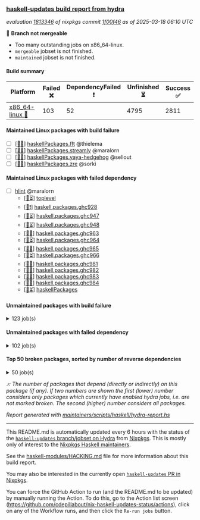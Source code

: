 ### [haskell-updates build report from hydra](https://hydra.nixos.org/jobset/nixpkgs/haskell-updates)
*evaluation [1813346](https://hydra.nixos.org/eval/1813346) of nixpkgs commit [1f00f46](https://github.com/NixOS/nixpkgs/commits/1f00f46d8b14f6956005ab80f2e0e9c875d0dace) as of 2025-03-18 06:10 UTC*

🔴 **Branch not mergeable**
  * Too many outstanding jobs on x86_64-linux.
  * `mergeable` jobset is not finished.
  * `maintained` jobset is not finished.

#### Build summary

 | Platform | Failed ❌ | DependencyFailed ❗ | Unfinished ⏳ | Success ✅ | 
 | --- | --- | --- | --- | --- | 
 | [x86_64-linux 🐧](https://hydra.nixos.org/eval/1813346?filter=.x86_64-linux) | 103 | 52 | 4795 | 2811 | 
#### Maintained Linux packages with build failure
- [ ] [[🐧❌]](https://hydra.nixos.org/build/292816226) [haskellPackages.fft](https://hydra.nixos.org/eval/1813346?filter=haskellPackages.fft) @thielema
- [ ] [[🐧❌]](https://hydra.nixos.org/build/292820228) [haskellPackages.streamly](https://hydra.nixos.org/eval/1813346?filter=haskellPackages.streamly) @maralorn
- [ ] [[🐧❌]](https://hydra.nixos.org/build/292821322) [haskellPackages.yaya-hedgehog](https://hydra.nixos.org/eval/1813346?filter=haskellPackages.yaya-hedgehog) @sellout
- [ ] [[🐧❌]](https://hydra.nixos.org/build/292821426) [haskellPackages.zre](https://hydra.nixos.org/eval/1813346?filter=haskellPackages.zre) @sorki
#### Maintained Linux packages with failed dependency
- [ ] [hlint](https://hydra.nixos.org/eval/1813346?filter=hlint) @maralorn
  - [[🐧⏳]](https://hydra.nixos.org/build/292821454) [toplevel](https://hydra.nixos.org/eval/1813346?filter=hlint)
  - [[🐧❗]](https://hydra.nixos.org/build/292813606) [haskell.packages.ghc928](https://hydra.nixos.org/eval/1813346?filter=haskell.packages.ghc928.hlint)
  - [[🐧⏳]](https://hydra.nixos.org/build/292813634) [haskell.packages.ghc947](https://hydra.nixos.org/eval/1813346?filter=haskell.packages.ghc947.hlint)
  - [[🐧⏳]](https://hydra.nixos.org/build/292813639) [haskell.packages.ghc948](https://hydra.nixos.org/eval/1813346?filter=haskell.packages.ghc948.hlint)
  - [[🐧✅]](https://hydra.nixos.org/build/292813673) [haskell.packages.ghc963](https://hydra.nixos.org/eval/1813346?filter=haskell.packages.ghc963.hlint)
  - [[🐧⏳]](https://hydra.nixos.org/build/292813692) [haskell.packages.ghc964](https://hydra.nixos.org/eval/1813346?filter=haskell.packages.ghc964.hlint)
  - [[🐧✅]](https://hydra.nixos.org/build/292813720) [haskell.packages.ghc965](https://hydra.nixos.org/eval/1813346?filter=haskell.packages.ghc965.hlint)
  - [[🐧⏳]](https://hydra.nixos.org/build/292813735) [haskell.packages.ghc966](https://hydra.nixos.org/eval/1813346?filter=haskell.packages.ghc966.hlint)
  - [[🐧✅]](https://hydra.nixos.org/build/292813771) [haskell.packages.ghc981](https://hydra.nixos.org/eval/1813346?filter=haskell.packages.ghc981.hlint)
  - [[🐧✅]](https://hydra.nixos.org/build/292813788) [haskell.packages.ghc982](https://hydra.nixos.org/eval/1813346?filter=haskell.packages.ghc982.hlint)
  - [[🐧✅]](https://hydra.nixos.org/build/292813847) [haskell.packages.ghc983](https://hydra.nixos.org/eval/1813346?filter=haskell.packages.ghc983.hlint)
  - [[🐧✅]](https://hydra.nixos.org/build/292813815) [haskell.packages.ghc984](https://hydra.nixos.org/eval/1813346?filter=haskell.packages.ghc984.hlint)
  - [[🐧⏳]](https://hydra.nixos.org/build/292817236) [haskellPackages](https://hydra.nixos.org/eval/1813346?filter=haskellPackages.hlint)
#### Unmaintained packages with build failure
<details><summary>123 job(s) </summary>

- [ ] [ghc-lib-parser](https://hydra.nixos.org/eval/1813346?filter=ghc-lib-parser)  ⤴️ 22 | 69
  - [[🐧✅]](https://hydra.nixos.org/build/292813491) [haskell.packages.ghc8107](https://hydra.nixos.org/eval/1813346?filter=haskell.packages.ghc8107.ghc-lib-parser)
  - [[🐧✅]](https://hydra.nixos.org/build/292813515) [haskell.packages.ghc902](https://hydra.nixos.org/eval/1813346?filter=haskell.packages.ghc902.ghc-lib-parser)
  - [[🐧✅]](https://hydra.nixos.org/build/292813534) [haskell.packages.ghc9101](https://hydra.nixos.org/eval/1813346?filter=haskell.packages.ghc9101.ghc-lib-parser)
  - [[🐧⏳]](https://hydra.nixos.org/build/292813556) [haskell.packages.ghc9121](https://hydra.nixos.org/eval/1813346?filter=haskell.packages.ghc9121.ghc-lib-parser)
  - [[🐧❌]](https://hydra.nixos.org/build/292813577) [haskell.packages.ghc928](https://hydra.nixos.org/eval/1813346?filter=haskell.packages.ghc928.ghc-lib-parser)
  - [[🐧⏳]](https://hydra.nixos.org/build/292813598) [haskell.packages.ghc947](https://hydra.nixos.org/eval/1813346?filter=haskell.packages.ghc947.ghc-lib-parser)
  - [[🐧⏳]](https://hydra.nixos.org/build/292813620) [haskell.packages.ghc948](https://hydra.nixos.org/eval/1813346?filter=haskell.packages.ghc948.ghc-lib-parser)
  - [[🐧✅]](https://hydra.nixos.org/build/292813643) [haskell.packages.ghc963](https://hydra.nixos.org/eval/1813346?filter=haskell.packages.ghc963.ghc-lib-parser)
  - [[🐧✅]](https://hydra.nixos.org/build/292813670) [haskell.packages.ghc964](https://hydra.nixos.org/eval/1813346?filter=haskell.packages.ghc964.ghc-lib-parser)
  - [[🐧✅]](https://hydra.nixos.org/build/292813694) [haskell.packages.ghc965](https://hydra.nixos.org/eval/1813346?filter=haskell.packages.ghc965.ghc-lib-parser)
  - [[🐧✅]](https://hydra.nixos.org/build/292813715) [haskell.packages.ghc966](https://hydra.nixos.org/eval/1813346?filter=haskell.packages.ghc966.ghc-lib-parser)
  - [[🐧✅]](https://hydra.nixos.org/build/292813740) [haskell.packages.ghc981](https://hydra.nixos.org/eval/1813346?filter=haskell.packages.ghc981.ghc-lib-parser)
  - [[🐧✅]](https://hydra.nixos.org/build/292813763) [haskell.packages.ghc982](https://hydra.nixos.org/eval/1813346?filter=haskell.packages.ghc982.ghc-lib-parser)
  - [[🐧✅]](https://hydra.nixos.org/build/292813787) [haskell.packages.ghc983](https://hydra.nixos.org/eval/1813346?filter=haskell.packages.ghc983.ghc-lib-parser)
  - [[🐧✅]](https://hydra.nixos.org/build/292813809) [haskell.packages.ghc984](https://hydra.nixos.org/eval/1813346?filter=haskell.packages.ghc984.ghc-lib-parser)
  - [[🐧✅]](https://hydra.nixos.org/build/292816535) [haskellPackages](https://hydra.nixos.org/eval/1813346?filter=haskellPackages.ghc-lib-parser)
- [ ] [[🐧❌]](https://hydra.nixos.org/build/292821174) [haskellPackages.what4](https://hydra.nixos.org/eval/1813346?filter=haskellPackages.what4)  ⤴️ 14 | 19
- [ ] [[🐧❌]](https://hydra.nixos.org/build/292819747) [haskellPackages.sdl2](https://hydra.nixos.org/eval/1813346?filter=haskellPackages.sdl2)  ⤴️ 10 | 45
- [ ] [[🐧❌]](https://hydra.nixos.org/build/292817551) [haskellPackages.hw-int](https://hydra.nixos.org/eval/1813346?filter=haskellPackages.hw-int)  ⤴️ 8 | 29
- [ ] [[🐧❌]](https://hydra.nixos.org/build/292814981) [haskellPackages.bits-extra](https://hydra.nixos.org/eval/1813346?filter=haskellPackages.bits-extra)  ⤴️ 6 | 23
- [ ] [[🐧❌]](https://hydra.nixos.org/build/292815266) [haskellPackages.chimera](https://hydra.nixos.org/eval/1813346?filter=haskellPackages.chimera)  ⤴️ 5 | 23
- [ ] [[🐧❌]](https://hydra.nixos.org/build/292815128) [haskellPackages.bzlib](https://hydra.nixos.org/eval/1813346?filter=haskellPackages.bzlib)  ⤴️ 5 | 20
- [ ] [[🐧❌]](https://hydra.nixos.org/build/292820711) [haskellPackages.trasa](https://hydra.nixos.org/eval/1813346?filter=haskellPackages.trasa)  ⤴️ 5 | 6
- [ ] [[🐧❌]](https://hydra.nixos.org/build/292820760) [haskellPackages.tuple-morph](https://hydra.nixos.org/eval/1813346?filter=haskellPackages.tuple-morph)  ⤴️ 5 | 5
- [ ] [[🐧❌]](https://hydra.nixos.org/build/292815778) [haskellPackages.derive-storable-plugin](https://hydra.nixos.org/eval/1813346?filter=haskellPackages.derive-storable-plugin)  ⤴️ 4 | 8
- [ ] [[🐧❌]](https://hydra.nixos.org/build/292817878) [haskellPackages.ktx-codec](https://hydra.nixos.org/eval/1813346?filter=haskellPackages.ktx-codec)  ⤴️ 4 | 7
- [ ] [[🐧❌]](https://hydra.nixos.org/build/292816039) [haskellPackages.egison-pattern-src-th-mode](https://hydra.nixos.org/eval/1813346?filter=haskellPackages.egison-pattern-src-th-mode)  ⤴️ 4 | 4
- [ ] [[🐧❌]](https://hydra.nixos.org/build/292817099) [haskellPackages.hasql-streams-core](https://hydra.nixos.org/eval/1813346?filter=haskellPackages.hasql-streams-core)  ⤴️ 4 | 4
- [ ] [[🐧❌]](https://hydra.nixos.org/build/292814828) [haskellPackages.aztecs](https://hydra.nixos.org/eval/1813346?filter=haskellPackages.aztecs)  ⤴️ 3 | 4
- [ ] [[🐧❌]](https://hydra.nixos.org/build/292815248) [haskellPackages.changeset](https://hydra.nixos.org/eval/1813346?filter=haskellPackages.changeset)  ⤴️ 3 | 3
- [ ] [[🐧❌]](https://hydra.nixos.org/build/292818727) [haskellPackages.nyan-interpolation-core](https://hydra.nixos.org/eval/1813346?filter=haskellPackages.nyan-interpolation-core)  ⤴️ 3 | 3
- [ ] [[🐧❌]](https://hydra.nixos.org/build/292819519) [haskellPackages.reflex-vty](https://hydra.nixos.org/eval/1813346?filter=haskellPackages.reflex-vty)  ⤴️ 3 | 3
- [ ] [[🐧❌]](https://hydra.nixos.org/build/292819064) [haskellPackages.pipes-text](https://hydra.nixos.org/eval/1813346?filter=haskellPackages.pipes-text)  ⤴️ 2 | 16
- [ ] [[🐧❌]](https://hydra.nixos.org/build/292818324) [haskellPackages.migrant-core](https://hydra.nixos.org/eval/1813346?filter=haskellPackages.migrant-core)  ⤴️ 2 | 4
- [ ] [[🐧❌]](https://hydra.nixos.org/build/292819750) [haskellPackages.selda](https://hydra.nixos.org/eval/1813346?filter=haskellPackages.selda)  ⤴️ 2 | 4
- [ ] [[🐧❌]](https://hydra.nixos.org/build/292816257) [haskellPackages.finitary](https://hydra.nixos.org/eval/1813346?filter=haskellPackages.finitary)  ⤴️ 2 | 3
- [ ] [[🐧❌]](https://hydra.nixos.org/build/292816018) [haskellPackages.ebird-api](https://hydra.nixos.org/eval/1813346?filter=haskellPackages.ebird-api)  ⤴️ 2 | 2
- [ ] [[🐧❌]](https://hydra.nixos.org/build/292818250) [haskellPackages.mattermost-api](https://hydra.nixos.org/eval/1813346?filter=haskellPackages.mattermost-api)  ⤴️ 2 | 2
- [ ] [[🐧❌]](https://hydra.nixos.org/build/292818633) [haskellPackages.network-uri-json](https://hydra.nixos.org/eval/1813346?filter=haskellPackages.network-uri-json)  ⤴️ 2 | 2
- [ ] [[🐧❌]](https://hydra.nixos.org/build/292814781) [haskellPackages.ascii-predicates](https://hydra.nixos.org/eval/1813346?filter=haskellPackages.ascii-predicates)  ⤴️ 1 | 9
- [ ] [[🐧❌]](https://hydra.nixos.org/build/292815897) [haskellPackages.distributed-process-simplelocalnet](https://hydra.nixos.org/eval/1813346?filter=haskellPackages.distributed-process-simplelocalnet)  ⤴️ 1 | 3
- [ ] [[🐧❌]](https://hydra.nixos.org/build/292818041) [haskellPackages.libssh2](https://hydra.nixos.org/eval/1813346?filter=haskellPackages.libssh2)  ⤴️ 1 | 3
- [ ] [[🐧❌]](https://hydra.nixos.org/build/292821421) [haskellPackages.zxcvbn-hs](https://hydra.nixos.org/eval/1813346?filter=haskellPackages.zxcvbn-hs)  ⤴️ 1 | 2
- [ ] [[🐧❌]](https://hydra.nixos.org/build/292816140) [haskellPackages.evdev](https://hydra.nixos.org/eval/1813346?filter=haskellPackages.evdev)  ⤴️ 1 | 1
- [ ] [[🐧❌]](https://hydra.nixos.org/build/292816442) [haskellPackages.gemini-server](https://hydra.nixos.org/eval/1813346?filter=haskellPackages.gemini-server)  ⤴️ 1 | 1
- [ ] [[🐧❌]](https://hydra.nixos.org/build/292816577) [haskellPackages.ghcjs-ajax](https://hydra.nixos.org/eval/1813346?filter=haskellPackages.ghcjs-ajax)  ⤴️ 1 | 1
- [ ] [[🐧❌]](https://hydra.nixos.org/build/292818730) [haskellPackages.oalg-base](https://hydra.nixos.org/eval/1813346?filter=haskellPackages.oalg-base)  ⤴️ 1 | 1
- [ ] [[🐧❌]](https://hydra.nixos.org/build/292820665) [haskellPackages.tinytools](https://hydra.nixos.org/eval/1813346?filter=haskellPackages.tinytools)  ⤴️ 1 | 1
- [ ] [[🐧❌]](https://hydra.nixos.org/build/292821425) [haskellPackages.zwirn-core](https://hydra.nixos.org/eval/1813346?filter=haskellPackages.zwirn-core)  ⤴️ 1 | 1
- [ ] [[🐧❌]](https://hydra.nixos.org/build/292820530) [haskellPackages.text-format](https://hydra.nixos.org/eval/1813346?filter=haskellPackages.text-format)  ⤴️ 0 | 27
- [ ] [[🐧❌]](https://hydra.nixos.org/build/292821223) [haskellPackages.wrapped](https://hydra.nixos.org/eval/1813346?filter=haskellPackages.wrapped)  ⤴️ 0 | 18
- [ ] [[🐧❌]](https://hydra.nixos.org/build/292821271) [haskellPackages.xml-lens](https://hydra.nixos.org/eval/1813346?filter=haskellPackages.xml-lens)  ⤴️ 0 | 6
- [ ] [[🐧❌]](https://hydra.nixos.org/build/292814420) [haskellPackages.amazonka-dynamodb](https://hydra.nixos.org/eval/1813346?filter=haskellPackages.amazonka-dynamodb)  ⤴️ 0 | 5
- [ ] [[🐧❌]](https://hydra.nixos.org/build/292817925) [haskellPackages.language-python](https://hydra.nixos.org/eval/1813346?filter=haskellPackages.language-python)  ⤴️ 0 | 2
- [ ] [[🐧❌]](https://hydra.nixos.org/build/292820656) [haskellPackages.timestamp](https://hydra.nixos.org/eval/1813346?filter=haskellPackages.timestamp)  ⤴️ 0 | 2
- [ ] [[🐧❌]](https://hydra.nixos.org/build/292814108) [haskellPackages.Rlang-QQ](https://hydra.nixos.org/eval/1813346?filter=haskellPackages.Rlang-QQ)  ⤴️ 0 | 1
- [ ] [[🐧❌]](https://hydra.nixos.org/build/292814319) [haskellPackages.SciFlow](https://hydra.nixos.org/eval/1813346?filter=haskellPackages.SciFlow)  ⤴️ 0 | 1
- [ ] [[🐧❌]](https://hydra.nixos.org/build/292814543) [haskellPackages.amazonka-mtl](https://hydra.nixos.org/eval/1813346?filter=haskellPackages.amazonka-mtl)  ⤴️ 0 | 1
- [ ] [[🐧❌]](https://hydra.nixos.org/build/292817027) [haskellPackages.hakyll-process](https://hydra.nixos.org/eval/1813346?filter=haskellPackages.hakyll-process)  ⤴️ 0 | 1
- [ ] [[🐧❌]](https://hydra.nixos.org/build/292817147) [haskellPackages.hasql-migration](https://hydra.nixos.org/eval/1813346?filter=haskellPackages.hasql-migration)  ⤴️ 0 | 1
- [ ] [[🐧❌]](https://hydra.nixos.org/build/292819291) [haskellPackages.proto-lens-jsonpb](https://hydra.nixos.org/eval/1813346?filter=haskellPackages.proto-lens-jsonpb)  ⤴️ 0 | 1
- [ ] [[🐧❌]](https://hydra.nixos.org/build/292820244) [haskellPackages.strict-io](https://hydra.nixos.org/eval/1813346?filter=haskellPackages.strict-io)  ⤴️ 0 | 1
- [ ] [[🐧❌]](https://hydra.nixos.org/build/292820957) [haskellPackages.unpacked-maybe-text](https://hydra.nixos.org/eval/1813346?filter=haskellPackages.unpacked-maybe-text)  ⤴️ 0 | 1
- [ ] [[🐧❌]](https://hydra.nixos.org/build/292813988) [haskellPackages.HasChor](https://hydra.nixos.org/eval/1813346?filter=haskellPackages.HasChor) 
- [ ] [[🐧❌]](https://hydra.nixos.org/build/292814153) [haskellPackages.Stack](https://hydra.nixos.org/eval/1813346?filter=haskellPackages.Stack) 
- [ ] [[🐧❌]](https://hydra.nixos.org/build/292814259) [haskellPackages.aeson-match-qq](https://hydra.nixos.org/eval/1813346?filter=haskellPackages.aeson-match-qq) 
- [ ] [[🐧❌]](https://hydra.nixos.org/build/292814668) [haskellPackages.anagrep](https://hydra.nixos.org/eval/1813346?filter=haskellPackages.anagrep) 
- [ ] [[🐧❌]](https://hydra.nixos.org/build/292814805) [haskellPackages.auto-split](https://hydra.nixos.org/eval/1813346?filter=haskellPackages.auto-split) 
- [ ] [[🐧❌]](https://hydra.nixos.org/build/292815250) [haskellPackages.char-qq](https://hydra.nixos.org/eval/1813346?filter=haskellPackages.char-qq) 
- [ ] [[🐧❌]](https://hydra.nixos.org/build/292815493) [haskellPackages.control-block](https://hydra.nixos.org/eval/1813346?filter=haskellPackages.control-block) 
- [ ] [[🐧❌]](https://hydra.nixos.org/build/292815519) [haskellPackages.cooklang-hs](https://hydra.nixos.org/eval/1813346?filter=haskellPackages.cooklang-hs) 
- [ ] [[🐧❌]](https://hydra.nixos.org/build/292815891) [haskellPackages.distributed-process-registry](https://hydra.nixos.org/eval/1813346?filter=haskellPackages.distributed-process-registry) 
- [ ] [[🐧❌]](https://hydra.nixos.org/build/292816222) [haskellPackages.feedback](https://hydra.nixos.org/eval/1813346?filter=haskellPackages.feedback) 
- [ ] [[🐧❌]](https://hydra.nixos.org/build/292816273) [haskellPackages.firestore](https://hydra.nixos.org/eval/1813346?filter=haskellPackages.firestore) 
- [ ] [[🐧❌]](https://hydra.nixos.org/build/292816369) [haskellPackages.forml](https://hydra.nixos.org/eval/1813346?filter=haskellPackages.forml) 
- [ ] [[🐧❌]](https://hydra.nixos.org/build/292816506) [haskellPackages.genvalidity-appendful](https://hydra.nixos.org/eval/1813346?filter=haskellPackages.genvalidity-appendful) 
- [ ] [ghc-tags](https://hydra.nixos.org/eval/1813346?filter=ghc-tags) 
  - [[🐧⏳]](https://hydra.nixos.org/build/292813517) [haskell.packages.ghc8107](https://hydra.nixos.org/eval/1813346?filter=haskell.packages.ghc8107.ghc-tags)
  - [[🐧⏳]](https://hydra.nixos.org/build/292813550) [haskell.packages.ghc902](https://hydra.nixos.org/eval/1813346?filter=haskell.packages.ghc902.ghc-tags)
  - [[🐧⏳]](https://hydra.nixos.org/build/292813554) [haskell.packages.ghc9101](https://hydra.nixos.org/eval/1813346?filter=haskell.packages.ghc9101.ghc-tags)
  - [[🐧⏳]](https://hydra.nixos.org/build/292813605) [haskell.packages.ghc928](https://hydra.nixos.org/eval/1813346?filter=haskell.packages.ghc928.ghc-tags)
  - [[🐧⏳]](https://hydra.nixos.org/build/292813674) [haskell.packages.ghc963](https://hydra.nixos.org/eval/1813346?filter=haskell.packages.ghc963.ghc-tags)
  - [[🐧❌]](https://hydra.nixos.org/build/292813693) [haskell.packages.ghc964](https://hydra.nixos.org/eval/1813346?filter=haskell.packages.ghc964.ghc-tags)
  - [[🐧⏳]](https://hydra.nixos.org/build/292813721) [haskell.packages.ghc965](https://hydra.nixos.org/eval/1813346?filter=haskell.packages.ghc965.ghc-tags)
  - [[🐧⏳]](https://hydra.nixos.org/build/292813741) [haskell.packages.ghc966](https://hydra.nixos.org/eval/1813346?filter=haskell.packages.ghc966.ghc-tags)
- [ ] [[🐧❌]](https://hydra.nixos.org/build/292817000) [haskellPackages.hakyllbars](https://hydra.nixos.org/eval/1813346?filter=haskellPackages.hakyllbars) 
- [ ] [[🐧❌]](https://hydra.nixos.org/build/292817107) [haskellPackages.hasqly-mysql](https://hydra.nixos.org/eval/1813346?filter=haskellPackages.hasqly-mysql) 
- [ ] [[🐧❌]](https://hydra.nixos.org/build/292817306) [haskellPackages.holidays](https://hydra.nixos.org/eval/1813346?filter=haskellPackages.holidays) 
- [ ] [[🐧❌]](https://hydra.nixos.org/build/292817521) [haskellPackages.http-monad](https://hydra.nixos.org/eval/1813346?filter=haskellPackages.http-monad) 
- [ ] [[🐧❌]](https://hydra.nixos.org/build/292817593) [haskellPackages.i](https://hydra.nixos.org/eval/1813346?filter=haskellPackages.i) 
- [ ] [[🐧❌]](https://hydra.nixos.org/build/292817874) [haskellPackages.kleene](https://hydra.nixos.org/eval/1813346?filter=haskellPackages.kleene) 
- [ ] [[🐧❌]](https://hydra.nixos.org/build/292817915) [haskellPackages.language-gemini](https://hydra.nixos.org/eval/1813346?filter=haskellPackages.language-gemini) 
- [ ] [[🐧❌]](https://hydra.nixos.org/build/292818153) [haskellPackages.logic-classes](https://hydra.nixos.org/eval/1813346?filter=haskellPackages.logic-classes) 
- [ ] [[🐧❌]](https://hydra.nixos.org/build/292818198) [haskellPackages.magma](https://hydra.nixos.org/eval/1813346?filter=haskellPackages.magma) 
- [ ] [[🐧❌]](https://hydra.nixos.org/build/292818389) [haskellPackages.moffy-samples-gtk3-run](https://hydra.nixos.org/eval/1813346?filter=haskellPackages.moffy-samples-gtk3-run) 
- [ ] [[🐧❌]](https://hydra.nixos.org/build/292818432) [haskellPackages.moffy-samples-gtk4-run](https://hydra.nixos.org/eval/1813346?filter=haskellPackages.moffy-samples-gtk4-run) 
- [ ] [[🐧❌]](https://hydra.nixos.org/build/292818824) [haskellPackages.opt-env-conf-test](https://hydra.nixos.org/eval/1813346?filter=haskellPackages.opt-env-conf-test) 
- [ ] [[🐧❌]](https://hydra.nixos.org/build/292819011) [haskellPackages.persistent-mysql-haskell](https://hydra.nixos.org/eval/1813346?filter=haskellPackages.persistent-mysql-haskell) 
- [ ] [[🐧❌]](https://hydra.nixos.org/build/292819034) [haskellPackages.persistent-relational-record](https://hydra.nixos.org/eval/1813346?filter=haskellPackages.persistent-relational-record) 
- [ ] [[🐧❌]](https://hydra.nixos.org/build/292819084) [haskellPackages.pl-synth](https://hydra.nixos.org/eval/1813346?filter=haskellPackages.pl-synth) 
- [ ] [[🐧❌]](https://hydra.nixos.org/build/292819118) [haskellPackages.poke](https://hydra.nixos.org/eval/1813346?filter=haskellPackages.poke) 
- [ ] [[🐧❌]](https://hydra.nixos.org/build/292819249) [haskellPackages.procex](https://hydra.nixos.org/eval/1813346?filter=haskellPackages.procex) 
- [ ] [[🐧❌]](https://hydra.nixos.org/build/292819255) [haskellPackages.prodapi-userauth](https://hydra.nixos.org/eval/1813346?filter=haskellPackages.prodapi-userauth) 
- [ ] [[🐧❌]](https://hydra.nixos.org/build/292819336) [haskellPackages.qm-interpolated-string](https://hydra.nixos.org/eval/1813346?filter=haskellPackages.qm-interpolated-string) 
- [ ] [[🐧❌]](https://hydra.nixos.org/build/292819363) [haskellPackages.queues](https://hydra.nixos.org/eval/1813346?filter=haskellPackages.queues) 
- [ ] [[🐧❌]](https://hydra.nixos.org/build/292819549) [haskellPackages.registry-options](https://hydra.nixos.org/eval/1813346?filter=haskellPackages.registry-options) 
- [ ] [[🐧❌]](https://hydra.nixos.org/build/292819631) [haskellPackages.respond](https://hydra.nixos.org/eval/1813346?filter=haskellPackages.respond) 
- [ ] [[🐧❌]](https://hydra.nixos.org/build/292819608) [haskellPackages.ret](https://hydra.nixos.org/eval/1813346?filter=haskellPackages.ret) 
- [ ] [[🐧❌]](https://hydra.nixos.org/build/292819626) [haskellPackages.risc386](https://hydra.nixos.org/eval/1813346?filter=haskellPackages.risc386) 
- [ ] [[🐧❌]](https://hydra.nixos.org/build/292819635) [haskellPackages.risk-weaver](https://hydra.nixos.org/eval/1813346?filter=haskellPackages.risk-weaver) 
- [ ] [[🐧❌]](https://hydra.nixos.org/build/292819890) [haskellPackages.shake-bindist](https://hydra.nixos.org/eval/1813346?filter=haskellPackages.shake-bindist) 
- [ ] [[🐧❌]](https://hydra.nixos.org/build/292819986) [haskellPackages.singletons-base-code-generator](https://hydra.nixos.org/eval/1813346?filter=haskellPackages.singletons-base-code-generator) 
- [ ] [[🐧❌]](https://hydra.nixos.org/build/292820119) [haskellPackages.sproxy2](https://hydra.nixos.org/eval/1813346?filter=haskellPackages.sproxy2) 
- [ ] [[🐧❌]](https://hydra.nixos.org/build/292820312) [haskellPackages.successors](https://hydra.nixos.org/eval/1813346?filter=haskellPackages.successors) 
- [ ] [[🐧❌]](https://hydra.nixos.org/build/292820356) [haskellPackages.symbolize](https://hydra.nixos.org/eval/1813346?filter=haskellPackages.symbolize) 
- [ ] [[🐧❌]](https://hydra.nixos.org/build/292820382) [haskellPackages.systemd-socket-activation](https://hydra.nixos.org/eval/1813346?filter=haskellPackages.systemd-socket-activation) 
- [ ] [[🐧❌]](https://hydra.nixos.org/build/292820498) [haskellPackages.tesla](https://hydra.nixos.org/eval/1813346?filter=haskellPackages.tesla) 
- [ ] [[🐧❌]](https://hydra.nixos.org/build/292820580) [haskellPackages.theatre](https://hydra.nixos.org/eval/1813346?filter=haskellPackages.theatre) 
- [ ] [[🐧❌]](https://hydra.nixos.org/build/292820626) [haskellPackages.time-parsers](https://hydra.nixos.org/eval/1813346?filter=haskellPackages.time-parsers) 
- [ ] [[🐧❌]](https://hydra.nixos.org/build/292820827) [haskellPackages.typed-admin](https://hydra.nixos.org/eval/1813346?filter=haskellPackages.typed-admin) 
- [ ] [[🐧❌]](https://hydra.nixos.org/build/292821106) [haskellPackages.wai-lambda](https://hydra.nixos.org/eval/1813346?filter=haskellPackages.wai-lambda) 
- [ ] [[🐧❌]](https://hydra.nixos.org/build/292821228) [haskellPackages.wreq-effectful](https://hydra.nixos.org/eval/1813346?filter=haskellPackages.wreq-effectful) 
</details>

#### Unmaintained packages with failed dependency
<details><summary>102 job(s) </summary>

- [ ] [ghc-lib-parser-ex](https://hydra.nixos.org/eval/1813346?filter=ghc-lib-parser-ex)  ⤴️ 16 | 40
  - [[🐧⏳]](https://hydra.nixos.org/build/292813497) [haskell.packages.ghc8107](https://hydra.nixos.org/eval/1813346?filter=haskell.packages.ghc8107.ghc-lib-parser-ex)
  - [[🐧⏳]](https://hydra.nixos.org/build/292813539) [haskell.packages.ghc902](https://hydra.nixos.org/eval/1813346?filter=haskell.packages.ghc902.ghc-lib-parser-ex)
  - [[🐧⏳]](https://hydra.nixos.org/build/292813540) [haskell.packages.ghc9101](https://hydra.nixos.org/eval/1813346?filter=haskell.packages.ghc9101.ghc-lib-parser-ex)
  - [[🐧⏳]](https://hydra.nixos.org/build/292813569) [haskell.packages.ghc9121](https://hydra.nixos.org/eval/1813346?filter=haskell.packages.ghc9121.ghc-lib-parser-ex)
  - [[🐧❗]](https://hydra.nixos.org/build/292813600) [haskell.packages.ghc928](https://hydra.nixos.org/eval/1813346?filter=haskell.packages.ghc928.ghc-lib-parser-ex)
  - [[🐧⏳]](https://hydra.nixos.org/build/292813612) [haskell.packages.ghc947](https://hydra.nixos.org/eval/1813346?filter=haskell.packages.ghc947.ghc-lib-parser-ex)
  - [[🐧⏳]](https://hydra.nixos.org/build/292813626) [haskell.packages.ghc948](https://hydra.nixos.org/eval/1813346?filter=haskell.packages.ghc948.ghc-lib-parser-ex)
  - [[🐧✅]](https://hydra.nixos.org/build/292813657) [haskell.packages.ghc963](https://hydra.nixos.org/eval/1813346?filter=haskell.packages.ghc963.ghc-lib-parser-ex)
  - [[🐧⏳]](https://hydra.nixos.org/build/292813684) [haskell.packages.ghc964](https://hydra.nixos.org/eval/1813346?filter=haskell.packages.ghc964.ghc-lib-parser-ex)
  - [[🐧✅]](https://hydra.nixos.org/build/292813716) [haskell.packages.ghc965](https://hydra.nixos.org/eval/1813346?filter=haskell.packages.ghc965.ghc-lib-parser-ex)
  - [[🐧✅]](https://hydra.nixos.org/build/292813722) [haskell.packages.ghc966](https://hydra.nixos.org/eval/1813346?filter=haskell.packages.ghc966.ghc-lib-parser-ex)
  - [[🐧✅]](https://hydra.nixos.org/build/292813764) [haskell.packages.ghc981](https://hydra.nixos.org/eval/1813346?filter=haskell.packages.ghc981.ghc-lib-parser-ex)
  - [[🐧✅]](https://hydra.nixos.org/build/292813781) [haskell.packages.ghc982](https://hydra.nixos.org/eval/1813346?filter=haskell.packages.ghc982.ghc-lib-parser-ex)
  - [[🐧✅]](https://hydra.nixos.org/build/292813814) [haskell.packages.ghc983](https://hydra.nixos.org/eval/1813346?filter=haskell.packages.ghc983.ghc-lib-parser-ex)
  - [[🐧⏳]](https://hydra.nixos.org/build/292813811) [haskell.packages.ghc984](https://hydra.nixos.org/eval/1813346?filter=haskell.packages.ghc984.ghc-lib-parser-ex)
  - [[🐧✅]](https://hydra.nixos.org/build/292816542) [haskellPackages](https://hydra.nixos.org/eval/1813346?filter=haskellPackages.ghc-lib-parser-ex)
- [ ] [[🐧❗]](https://hydra.nixos.org/build/292815527) [haskellPackages.copilot-theorem](https://hydra.nixos.org/eval/1813346?filter=haskellPackages.copilot-theorem)  ⤴️ 8 | 11
- [ ] [[🐧❗]](https://hydra.nixos.org/build/292817549) [haskellPackages.hw-bits](https://hydra.nixos.org/eval/1813346?filter=haskellPackages.hw-bits)  ⤴️ 7 | 28
- [ ] [[🐧❗]](https://hydra.nixos.org/build/292815529) [haskellPackages.copilot-language](https://hydra.nixos.org/eval/1813346?filter=haskellPackages.copilot-language)  ⤴️ 7 | 9
- [ ] [[🐧❗]](https://hydra.nixos.org/build/292815525) [haskellPackages.copilot-libraries](https://hydra.nixos.org/eval/1813346?filter=haskellPackages.copilot-libraries)  ⤴️ 6 | 7
- [ ] [[🐧❗]](https://hydra.nixos.org/build/292815524) [haskellPackages.copilot](https://hydra.nixos.org/eval/1813346?filter=haskellPackages.copilot)  ⤴️ 5 | 5
- [ ] [[🐧❗]](https://hydra.nixos.org/build/292814762) [haskellPackages.arithmoi](https://hydra.nixos.org/eval/1813346?filter=haskellPackages.arithmoi)  ⤴️ 4 | 21
- [ ] [[🐧❗]](https://hydra.nixos.org/build/292819773) [haskellPackages.semi-iso](https://hydra.nixos.org/eval/1813346?filter=haskellPackages.semi-iso)  ⤴️ 4 | 4
- [ ] [hpack](https://hydra.nixos.org/eval/1813346?filter=hpack)  ⤴️ 3 | 14
  - [[🐧✅]](https://hydra.nixos.org/build/292821433) [toplevel](https://hydra.nixos.org/eval/1813346?filter=hpack)
  - [[🐧⏳]](https://hydra.nixos.org/build/292813514) [haskell.packages.ghc8107](https://hydra.nixos.org/eval/1813346?filter=haskell.packages.ghc8107.hpack)
  - [[🐧✅]](https://hydra.nixos.org/build/292813567) [haskell.packages.ghc902](https://hydra.nixos.org/eval/1813346?filter=haskell.packages.ghc902.hpack)
  - [[🐧⏳]](https://hydra.nixos.org/build/292813560) [haskell.packages.ghc9101](https://hydra.nixos.org/eval/1813346?filter=haskell.packages.ghc9101.hpack)
  - [[🐧❗]](https://hydra.nixos.org/build/292813590) [haskell.packages.ghc9121](https://hydra.nixos.org/eval/1813346?filter=haskell.packages.ghc9121.hpack)
  - [[🐧⏳]](https://hydra.nixos.org/build/292813614) [haskell.packages.ghc928](https://hydra.nixos.org/eval/1813346?filter=haskell.packages.ghc928.hpack)
  - [[🐧⏳]](https://hydra.nixos.org/build/292813641) [haskell.packages.ghc947](https://hydra.nixos.org/eval/1813346?filter=haskell.packages.ghc947.hpack)
  - [[🐧✅]](https://hydra.nixos.org/build/292813650) [haskell.packages.ghc948](https://hydra.nixos.org/eval/1813346?filter=haskell.packages.ghc948.hpack)
  - [[🐧⏳]](https://hydra.nixos.org/build/292813675) [haskell.packages.ghc963](https://hydra.nixos.org/eval/1813346?filter=haskell.packages.ghc963.hpack)
  - [[🐧✅]](https://hydra.nixos.org/build/292813698) [haskell.packages.ghc964](https://hydra.nixos.org/eval/1813346?filter=haskell.packages.ghc964.hpack)
  - [[🐧⏳]](https://hydra.nixos.org/build/292813731) [haskell.packages.ghc965](https://hydra.nixos.org/eval/1813346?filter=haskell.packages.ghc965.hpack)
  - [[🐧⏳]](https://hydra.nixos.org/build/292813751) [haskell.packages.ghc966](https://hydra.nixos.org/eval/1813346?filter=haskell.packages.ghc966.hpack)
  - [[🐧⏳]](https://hydra.nixos.org/build/292813789) [haskell.packages.ghc981](https://hydra.nixos.org/eval/1813346?filter=haskell.packages.ghc981.hpack)
  - [[🐧⏳]](https://hydra.nixos.org/build/292813793) [haskell.packages.ghc982](https://hydra.nixos.org/eval/1813346?filter=haskell.packages.ghc982.hpack)
  - [[🐧✅]](https://hydra.nixos.org/build/292813924) [haskell.packages.ghc983](https://hydra.nixos.org/eval/1813346?filter=haskell.packages.ghc983.hpack)
  - [[🐧✅]](https://hydra.nixos.org/build/292813816) [haskell.packages.ghc984](https://hydra.nixos.org/eval/1813346?filter=haskell.packages.ghc984.hpack)
  - [[🐧✅]](https://hydra.nixos.org/build/292817307) [haskellPackages](https://hydra.nixos.org/eval/1813346?filter=haskellPackages.hpack)
- [ ] [[🐧❗]](https://hydra.nixos.org/build/292817849) [haskellPackages.keid-core](https://hydra.nixos.org/eval/1813346?filter=haskellPackages.keid-core)  ⤴️ 3 | 6
- [ ] [[🐧❗]](https://hydra.nixos.org/build/292820367) [haskellPackages.syntax](https://hydra.nixos.org/eval/1813346?filter=haskellPackages.syntax)  ⤴️ 3 | 3
- [ ] [[🐧❗]](https://hydra.nixos.org/build/292819996) [haskellPackages.sketch-frp-copilot](https://hydra.nixos.org/eval/1813346?filter=haskellPackages.sketch-frp-copilot)  ⤴️ 2 | 2
- [ ] [[🐧❗]](https://hydra.nixos.org/build/292820304) [haskellPackages.sweet-egison](https://hydra.nixos.org/eval/1813346?filter=haskellPackages.sweet-egison)  ⤴️ 2 | 2
- [ ] [[🐧❗]](https://hydra.nixos.org/build/292818461) [haskellPackages.monomer](https://hydra.nixos.org/eval/1813346?filter=haskellPackages.monomer)  ⤴️ 1 | 3
- [ ] [[🐧❗]](https://hydra.nixos.org/build/292816032) [haskellPackages.ebird-client](https://hydra.nixos.org/eval/1813346?filter=haskellPackages.ebird-client)  ⤴️ 1 | 1
- [ ] [[🐧❗]](https://hydra.nixos.org/build/292818728) [haskellPackages.nyan-interpolation](https://hydra.nixos.org/eval/1813346?filter=haskellPackages.nyan-interpolation)  ⤴️ 1 | 1
- [ ] [[🐧❗]](https://hydra.nixos.org/build/292814791) [haskellPackages.ascii](https://hydra.nixos.org/eval/1813346?filter=haskellPackages.ascii)  ⤴️ 0 | 8
- [ ] [[🐧❗]](https://hydra.nixos.org/build/292814833) [haskellPackages.aztecs-transform](https://hydra.nixos.org/eval/1813346?filter=haskellPackages.aztecs-transform)  ⤴️ 0 | 1
- [ ] [[🐧❗]](https://hydra.nixos.org/build/292820233) [haskellPackages.streamly-process](https://hydra.nixos.org/eval/1813346?filter=haskellPackages.streamly-process)  ⤴️ 0 | 1
- [ ] [[🐧❗]](https://hydra.nixos.org/build/292814700) [haskellPackages.amqp-streamly](https://hydra.nixos.org/eval/1813346?filter=haskellPackages.amqp-streamly) 
- [ ] [[🐧❗]](https://hydra.nixos.org/build/292814770) [haskellPackages.async-ajax](https://hydra.nixos.org/eval/1813346?filter=haskellPackages.async-ajax) 
- [ ] [[🐧❗]](https://hydra.nixos.org/build/292814991) [haskellPackages.bisc](https://hydra.nixos.org/eval/1813346?filter=haskellPackages.bisc) 
- [ ] [cabal2nix-unstable](https://hydra.nixos.org/eval/1813346?filter=cabal2nix-unstable) 
  - [[🐧⏳]](https://hydra.nixos.org/build/292813531) [haskell.packages.ghc8107](https://hydra.nixos.org/eval/1813346?filter=haskell.packages.ghc8107.cabal2nix-unstable)
  - [[🐧✅]](https://hydra.nixos.org/build/292813573) [haskell.packages.ghc902](https://hydra.nixos.org/eval/1813346?filter=haskell.packages.ghc902.cabal2nix-unstable)
  - [[🐧⏳]](https://hydra.nixos.org/build/292813571) [haskell.packages.ghc9101](https://hydra.nixos.org/eval/1813346?filter=haskell.packages.ghc9101.cabal2nix-unstable)
  - [[🐧❗]](https://hydra.nixos.org/build/292813601) [haskell.packages.ghc9121](https://hydra.nixos.org/eval/1813346?filter=haskell.packages.ghc9121.cabal2nix-unstable)
  - [[🐧⏳]](https://hydra.nixos.org/build/292813624) [haskell.packages.ghc928](https://hydra.nixos.org/eval/1813346?filter=haskell.packages.ghc928.cabal2nix-unstable)
  - [[🐧⏳]](https://hydra.nixos.org/build/292813660) [haskell.packages.ghc947](https://hydra.nixos.org/eval/1813346?filter=haskell.packages.ghc947.cabal2nix-unstable)
  - [[🐧⏳]](https://hydra.nixos.org/build/292813661) [haskell.packages.ghc948](https://hydra.nixos.org/eval/1813346?filter=haskell.packages.ghc948.cabal2nix-unstable)
  - [[🐧⏳]](https://hydra.nixos.org/build/292813682) [haskell.packages.ghc963](https://hydra.nixos.org/eval/1813346?filter=haskell.packages.ghc963.cabal2nix-unstable)
  - [[🐧⏳]](https://hydra.nixos.org/build/292813705) [haskell.packages.ghc964](https://hydra.nixos.org/eval/1813346?filter=haskell.packages.ghc964.cabal2nix-unstable)
  - [[🐧⏳]](https://hydra.nixos.org/build/292813742) [haskell.packages.ghc965](https://hydra.nixos.org/eval/1813346?filter=haskell.packages.ghc965.cabal2nix-unstable)
  - [[🐧⏳]](https://hydra.nixos.org/build/292813760) [haskell.packages.ghc966](https://hydra.nixos.org/eval/1813346?filter=haskell.packages.ghc966.cabal2nix-unstable)
  - [[🐧⏳]](https://hydra.nixos.org/build/292813794) [haskell.packages.ghc981](https://hydra.nixos.org/eval/1813346?filter=haskell.packages.ghc981.cabal2nix-unstable)
  - [[🐧⏳]](https://hydra.nixos.org/build/292813799) [haskell.packages.ghc982](https://hydra.nixos.org/eval/1813346?filter=haskell.packages.ghc982.cabal2nix-unstable)
  - [[🐧⏳]](https://hydra.nixos.org/build/292813993) [haskell.packages.ghc983](https://hydra.nixos.org/eval/1813346?filter=haskell.packages.ghc983.cabal2nix-unstable)
  - [[🐧⏳]](https://hydra.nixos.org/build/292813824) [haskell.packages.ghc984](https://hydra.nixos.org/eval/1813346?filter=haskell.packages.ghc984.cabal2nix-unstable)
  - [[🐧✅]](https://hydra.nixos.org/build/292815179) [haskellPackages](https://hydra.nixos.org/eval/1813346?filter=haskellPackages.cabal2nix-unstable)
- [ ] [[🐧❗]](https://hydra.nixos.org/build/292815265) [haskellPackages.changeset-reflex](https://hydra.nixos.org/eval/1813346?filter=haskellPackages.changeset-reflex) 
- [ ] [[🐧❗]](https://hydra.nixos.org/build/292815396) [haskellPackages.collection-json](https://hydra.nixos.org/eval/1813346?filter=haskellPackages.collection-json) 
- [ ] [[🐧❗]](https://hydra.nixos.org/build/292816073) [haskellPackages.emd](https://hydra.nixos.org/eval/1813346?filter=haskellPackages.emd) 
- [ ] [[🐧❗]](https://hydra.nixos.org/build/292816285) [haskellPackages.finitary-optics](https://hydra.nixos.org/eval/1813346?filter=haskellPackages.finitary-optics) 
- [ ] [[🐧❗]](https://hydra.nixos.org/build/292816475) [haskellPackages.gemini-router](https://hydra.nixos.org/eval/1813346?filter=haskellPackages.gemini-router) 
- [ ] [[🐧❗]](https://hydra.nixos.org/build/292816479) [haskellPackages.gemini-textboard](https://hydra.nixos.org/eval/1813346?filter=haskellPackages.gemini-textboard) 
- [ ] [[🐧❗]](https://hydra.nixos.org/build/292816575) [haskellPackages.ghci-pretty](https://hydra.nixos.org/eval/1813346?filter=haskellPackages.ghci-pretty) 
- [ ] [[🐧❗]](https://hydra.nixos.org/build/292816922) [haskellPackages.grfn](https://hydra.nixos.org/eval/1813346?filter=haskellPackages.grfn) 
- [ ] [[🐧❗]](https://hydra.nixos.org/build/292817102) [haskellPackages.hasql-streams-streaming](https://hydra.nixos.org/eval/1813346?filter=haskellPackages.hasql-streams-streaming) 
- [ ] [[🐧❗]](https://hydra.nixos.org/build/292818251) [haskellPackages.mattermost-api-qc](https://hydra.nixos.org/eval/1813346?filter=haskellPackages.mattermost-api-qc) 
- [ ] [[🐧❗]](https://hydra.nixos.org/build/292818334) [haskellPackages.migrant-sqlite-simple](https://hydra.nixos.org/eval/1813346?filter=haskellPackages.migrant-sqlite-simple) 
- [ ] [[🐧❗]](https://hydra.nixos.org/build/292818336) [haskellPackages.mini-egison](https://hydra.nixos.org/eval/1813346?filter=haskellPackages.mini-egison) 
- [ ] [[🐧❗]](https://hydra.nixos.org/build/292818747) [haskellPackages.nyan-interpolation-simple](https://hydra.nixos.org/eval/1813346?filter=haskellPackages.nyan-interpolation-simple) 
- [ ] [[🐧❗]](https://hydra.nixos.org/build/292818737) [haskellPackages.oalg-abg](https://hydra.nixos.org/eval/1813346?filter=haskellPackages.oalg-abg) 
- [ ] [[🐧❗]](https://hydra.nixos.org/build/292819420) [haskellPackages.raketka](https://hydra.nixos.org/eval/1813346?filter=haskellPackages.raketka) 
- [ ] [[🐧❗]](https://hydra.nixos.org/build/292819517) [haskellPackages.reflex-ghci](https://hydra.nixos.org/eval/1813346?filter=haskellPackages.reflex-ghci) 
- [ ] [[🐧❗]](https://hydra.nixos.org/build/292819601) [haskellPackages.retroclash-sim](https://hydra.nixos.org/eval/1813346?filter=haskellPackages.retroclash-sim) 
- [ ] [[🐧❗]](https://hydra.nixos.org/build/292819766) [haskellPackages.sdl-try-drivers](https://hydra.nixos.org/eval/1813346?filter=haskellPackages.sdl-try-drivers) 
- [ ] [[🐧❗]](https://hydra.nixos.org/build/292819759) [haskellPackages.selda-sqlite](https://hydra.nixos.org/eval/1813346?filter=haskellPackages.selda-sqlite) 
- [ ] [[🐧❗]](https://hydra.nixos.org/build/292819992) [haskellPackages.siren-json](https://hydra.nixos.org/eval/1813346?filter=haskellPackages.siren-json) 
- [ ] [spago](https://hydra.nixos.org/eval/1813346?filter=spago) 
  - [[🐧⏳]](https://hydra.nixos.org/build/292821559) [toplevel](https://hydra.nixos.org/eval/1813346?filter=spago)
  - [[🐧❗]](https://hydra.nixos.org/build/292820124) [haskellPackages](https://hydra.nixos.org/eval/1813346?filter=haskellPackages.spago)
- [ ] [[🐧❗]](https://hydra.nixos.org/build/292820392) [haskellPackages.syntax-attoparsec](https://hydra.nixos.org/eval/1813346?filter=haskellPackages.syntax-attoparsec) 
- [ ] [[🐧❗]](https://hydra.nixos.org/build/292820401) [haskellPackages.syntax-example-json](https://hydra.nixos.org/eval/1813346?filter=haskellPackages.syntax-example-json) 
- [ ] [[🐧❗]](https://hydra.nixos.org/build/292820364) [haskellPackages.syntax-printer](https://hydra.nixos.org/eval/1813346?filter=haskellPackages.syntax-printer) 
- [ ] [[🐧❗]](https://hydra.nixos.org/build/292820670) [haskellPackages.tinytools-vty](https://hydra.nixos.org/eval/1813346?filter=haskellPackages.tinytools-vty) 
- [ ] [[🐧❗]](https://hydra.nixos.org/build/292820740) [haskellPackages.trasa-reflex](https://hydra.nixos.org/eval/1813346?filter=haskellPackages.trasa-reflex) 
- [ ] [[🐧❗]](https://hydra.nixos.org/build/292821291) [haskellPackages.xrefcheck](https://hydra.nixos.org/eval/1813346?filter=haskellPackages.xrefcheck) 
- [ ] [[🐧❗]](https://hydra.nixos.org/build/292821424) [haskellPackages.zwirn](https://hydra.nixos.org/eval/1813346?filter=haskellPackages.zwirn) 
</details>

#### Top 50 broken packages, sorted by number of reverse dependencies
<details><summary>50 job(s) </summary>

[haskell98](https://packdeps.haskellers.com/reverse/haskell98) ⤴️ 152  
[failure](https://packdeps.haskellers.com/reverse/failure) ⤴️ 72  
[enumerator](https://packdeps.haskellers.com/reverse/enumerator) ⤴️ 56  
[connection](https://packdeps.haskellers.com/reverse/connection) ⤴️ 51  
[util](https://packdeps.haskellers.com/reverse/util) ⤴️ 49  
[derive](https://packdeps.haskellers.com/reverse/derive) ⤴️ 48  
[fclabels](https://packdeps.haskellers.com/reverse/fclabels) ⤴️ 47  
[accelerate](https://packdeps.haskellers.com/reverse/accelerate) ⤴️ 42  
[syb-with-class](https://packdeps.haskellers.com/reverse/syb-with-class) ⤴️ 42  
[MonadCatchIO-transformers](https://packdeps.haskellers.com/reverse/MonadCatchIO-transformers) ⤴️ 41  
[TypeCompose](https://packdeps.haskellers.com/reverse/TypeCompose) ⤴️ 41  
[PrimitiveArray](https://packdeps.haskellers.com/reverse/PrimitiveArray) ⤴️ 35  
[crypto-random](https://packdeps.haskellers.com/reverse/crypto-random) ⤴️ 35  
[dual](https://packdeps.haskellers.com/reverse/dual) ⤴️ 32  
[hsp](https://packdeps.haskellers.com/reverse/hsp) ⤴️ 32  
[language-ecmascript](https://packdeps.haskellers.com/reverse/language-ecmascript) ⤴️ 31  
[iteratee](https://packdeps.haskellers.com/reverse/iteratee) ⤴️ 29  
[polysemy-time](https://packdeps.haskellers.com/reverse/polysemy-time) ⤴️ 29  
[composite-base](https://packdeps.haskellers.com/reverse/composite-base) ⤴️ 28  
[polysemy-resume](https://packdeps.haskellers.com/reverse/polysemy-resume) ⤴️ 28  
[polysemy-conc](https://packdeps.haskellers.com/reverse/polysemy-conc) ⤴️ 27  
[regexpr](https://packdeps.haskellers.com/reverse/regexpr) ⤴️ 27  
[crypto-numbers](https://packdeps.haskellers.com/reverse/crypto-numbers) ⤴️ 25  
[either-unwrap](https://packdeps.haskellers.com/reverse/either-unwrap) ⤴️ 25  
[polysemy-log](https://packdeps.haskellers.com/reverse/polysemy-log) ⤴️ 25  
[Crypto](https://packdeps.haskellers.com/reverse/Crypto) ⤴️ 22  
[crypto-pubkey](https://packdeps.haskellers.com/reverse/crypto-pubkey) ⤴️ 22  
[haskelldb](https://packdeps.haskellers.com/reverse/haskelldb) ⤴️ 22  
[wxdirect](https://packdeps.haskellers.com/reverse/wxdirect) ⤴️ 22  
[BiobaseTypes](https://packdeps.haskellers.com/reverse/BiobaseTypes) ⤴️ 21  
[alg](https://packdeps.haskellers.com/reverse/alg) ⤴️ 21  
[libxml-sax](https://packdeps.haskellers.com/reverse/libxml-sax) ⤴️ 21  
[wxc](https://packdeps.haskellers.com/reverse/wxc) ⤴️ 21  
[biocore](https://packdeps.haskellers.com/reverse/biocore) ⤴️ 20  
[reform](https://packdeps.haskellers.com/reverse/reform) ⤴️ 20  
[wxcore](https://packdeps.haskellers.com/reverse/wxcore) ⤴️ 20  
[attoparsec-enumerator](https://packdeps.haskellers.com/reverse/attoparsec-enumerator) ⤴️ 19  
[bytestring-show](https://packdeps.haskellers.com/reverse/bytestring-show) ⤴️ 19  
[cprng-aes](https://packdeps.haskellers.com/reverse/cprng-aes) ⤴️ 19  
[fay](https://packdeps.haskellers.com/reverse/fay) ⤴️ 19  
[ghc-internal](https://packdeps.haskellers.com/reverse/ghc-internal) ⤴️ 19  
[harp](https://packdeps.haskellers.com/reverse/harp) ⤴️ 19  
[hsx2hs](https://packdeps.haskellers.com/reverse/hsx2hs) ⤴️ 19  
[incipit](https://packdeps.haskellers.com/reverse/incipit) ⤴️ 19  
[ixset](https://packdeps.haskellers.com/reverse/ixset) ⤴️ 19  
[mmsyn2](https://packdeps.haskellers.com/reverse/mmsyn2) ⤴️ 19  
[polysemy-chronos](https://packdeps.haskellers.com/reverse/polysemy-chronos) ⤴️ 19  
[polysemy-process](https://packdeps.haskellers.com/reverse/polysemy-process) ⤴️ 19  
[wx](https://packdeps.haskellers.com/reverse/wx) ⤴️ 19  
[BiobaseENA](https://packdeps.haskellers.com/reverse/BiobaseENA) ⤴️ 18  
</details>


*⤴️: The number of packages that depend (directly or indirectly) on this package (if any). If two numbers are shown the first (lower) number considers only packages which currently have enabled hydra jobs, i.e. are not marked broken. The second (higher) number considers all packages.*

*Report generated with [maintainers/scripts/haskell/hydra-report.hs](https://github.com/NixOS/nixpkgs/blob/haskell-updates/maintainers/scripts/haskell/hydra-report.hs)*


----------------------------------------------------------------------

This README.md is automatically updated every 6 hours with the status of the
[`haskell-updates` branch/jobset on Hydra](https://hydra.nixos.org/jobset/nixpkgs/haskell-updates)
from [Nixpkgs](https://github.com/NixOS/nixpkgs).  This is mostly only of
interest to the [Nixpkgs Haskell maintainers](https://github.com/orgs/NixOS/teams/haskell).

See the
[haskell-modules/HACKING.md](https://github.com/NixOS/nixpkgs/blob/haskell-updates/pkgs/development/haskell-modules/HACKING.md)
file for more information about this build report.

You may also be interested in the currently open
[`haskell-updates` PR in Nixpkgs](https://github.com/nixos/nixpkgs/pulls?q=is%3Apr+is%3Aopen+head%3Ahaskell-updates).

You can force the GitHub Action to run (and the README.md to be updated) by
manually running the Action.  To do this, go to the Action list screen
(https://github.com/cdepillabout/nix-haskell-updates-status/actions),
click on any of the Workflow runs, and then click the `Re-run jobs` button.
